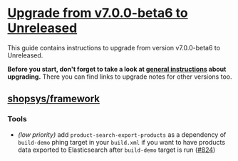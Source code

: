 # [Upgrade from v7.0.0-beta6 to Unreleased]

This guide contains instructions to upgrade from version v7.0.0-beta6 to Unreleased.

**Before you start, don't forget to take a look at [general instructions](/UPGRADE.md) about upgrading.**
There you can find links to upgrade notes for other versions too.

## [shopsys/framework]
### Tools
- *(low priority)* add `product-search-export-products` as a dependency of `build-demo` phing target in your `build.xml`
if you want to have products data exported to Elasticsearch after `build-demo` target is run ([#824](https://github.com/shopsys/shopsys/pull/824/files))

[Upgrade from v7.0.0-beta6 to Unreleased]: https://github.com/shopsys/shopsys/compare/v7.0.0-beta6...HEAD
[shopsys/framework]: https://github.com/shopsys/framework
